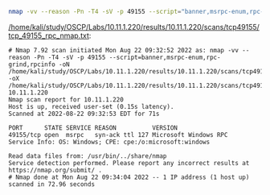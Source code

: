 ```bash
nmap -vv --reason -Pn -T4 -sV -p 49155 --script="banner,msrpc-enum,rpc-grind,rpcinfo" -oN "/home/kali/study/OSCP/Labs/10.11.1.220/results/10.11.1.220/scans/tcp49155/tcp_49155_rpc_nmap.txt" -oX "/home/kali/study/OSCP/Labs/10.11.1.220/results/10.11.1.220/scans/tcp49155/xml/tcp_49155_rpc_nmap.xml" 10.11.1.220
```

[/home/kali/study/OSCP/Labs/10.11.1.220/results/10.11.1.220/scans/tcp49155/tcp_49155_rpc_nmap.txt](file:///home/kali/study/OSCP/Labs/10.11.1.220/results/10.11.1.220/scans/tcp49155/tcp_49155_rpc_nmap.txt):

```
# Nmap 7.92 scan initiated Mon Aug 22 09:32:52 2022 as: nmap -vv --reason -Pn -T4 -sV -p 49155 --script=banner,msrpc-enum,rpc-grind,rpcinfo -oN /home/kali/study/OSCP/Labs/10.11.1.220/results/10.11.1.220/scans/tcp49155/tcp_49155_rpc_nmap.txt -oX /home/kali/study/OSCP/Labs/10.11.1.220/results/10.11.1.220/scans/tcp49155/xml/tcp_49155_rpc_nmap.xml 10.11.1.220
Nmap scan report for 10.11.1.220
Host is up, received user-set (0.15s latency).
Scanned at 2022-08-22 09:32:53 EDT for 71s

PORT      STATE SERVICE REASON          VERSION
49155/tcp open  msrpc   syn-ack ttl 127 Microsoft Windows RPC
Service Info: OS: Windows; CPE: cpe:/o:microsoft:windows

Read data files from: /usr/bin/../share/nmap
Service detection performed. Please report any incorrect results at https://nmap.org/submit/ .
# Nmap done at Mon Aug 22 09:34:04 2022 -- 1 IP address (1 host up) scanned in 72.96 seconds

```
